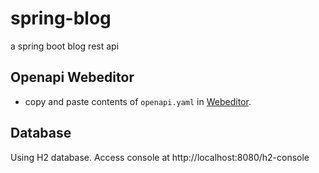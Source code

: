 # spring-blog

a spring boot blog rest api

## Openapi Webeditor

- copy and paste contents of `openapi.yaml` in [Webeditor](https://editor.swagger.io/).

## Database

Using H2 database. Access console at http://localhost:8080/h2-console
